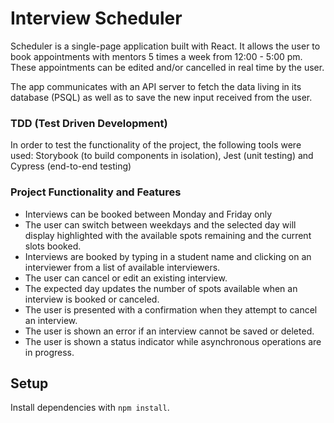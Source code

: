 # Interview Scheduler

Scheduler is a single-page application built with React. It allows the user to book appointments with mentors 5 times a week from 12:00 - 5:00 pm. These appointments can be edited and/or cancelled in real time by the user. 

The app communicates with an API server to fetch the data living in its database (PSQL) as well as to save the new input received from the user.

### TDD (Test Driven Development)
In order to test the functionality of the project, the following tools were used: Storybook (to build components in isolation), Jest (unit testing) and Cypress (end-to-end testing)

### Project Functionality and Features
- Interviews can be booked between Monday and Friday only
- The user can switch between weekdays and the selected day will display highlighted with the available spots remaining and the current slots booked.
- Interviews are booked by typing in a student name and clicking on an interviewer from a list of available interviewers.
- The user can cancel or edit an existing interview.
- The expected day updates the number of spots available when an interview is booked or canceled.
- The user is presented with a confirmation when they attempt to cancel an interview.
- The user is shown an error if an interview cannot be saved or deleted.
- The user is shown a status indicator while asynchronous operations are in progress.

## Setup

Install dependencies with `npm install`.

## Running Webpack Development Server

```sh
npm start
```

## Running Jest Test Framework

```sh
npm test
```

## Running Storybook Visual Testbed

```sh
npm run storybook
```

## Screenshots
